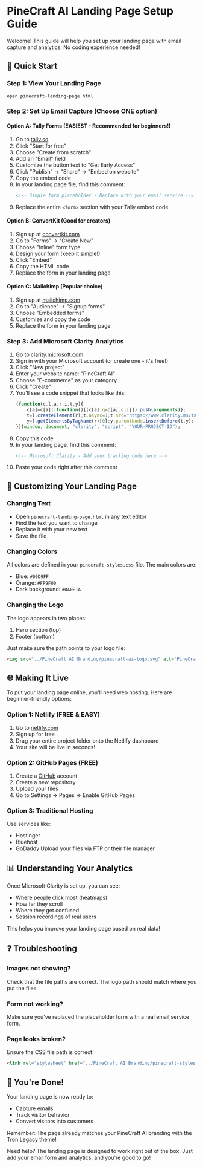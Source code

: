 # PineCraft AI Landing Page Setup Guide

Welcome! This guide will help you set up your landing page with email capture and analytics. No coding experience needed!

## 🚀 Quick Start

### Step 1: View Your Landing Page
```bash
open pinecraft-landing-page.html
```

### Step 2: Set Up Email Capture (Choose ONE option)

#### Option A: Tally Forms (EASIEST - Recommended for beginners!)
1. Go to [tally.so](https://tally.so)
2. Click "Start for free"
3. Choose "Create from scratch"
4. Add an "Email" field
5. Customize the button text to "Get Early Access"
6. Click "Publish" → "Share" → "Embed on website"
7. Copy the embed code
8. In your landing page file, find this comment:
   ```html
   <!-- Simple form placeholder - Replace with your email service -->
   ```
9. Replace the entire `<form>` section with your Tally embed code

#### Option B: ConvertKit (Good for creators)
1. Sign up at [convertkit.com](https://convertkit.com)
2. Go to "Forms" → "Create New"
3. Choose "Inline" form type
4. Design your form (keep it simple!)
5. Click "Embed"
6. Copy the HTML code
7. Replace the form in your landing page

#### Option C: Mailchimp (Popular choice)
1. Sign up at [mailchimp.com](https://mailchimp.com)
2. Go to "Audience" → "Signup forms"
3. Choose "Embedded forms"
4. Customize and copy the code
5. Replace the form in your landing page

### Step 3: Add Microsoft Clarity Analytics

1. Go to [clarity.microsoft.com](https://clarity.microsoft.com)
2. Sign in with your Microsoft account (or create one - it's free!)
3. Click "New project"
4. Enter your website name: "PineCraft AI"
5. Choose "E-commerce" as your category
6. Click "Create"
7. You'll see a code snippet that looks like this:
   ```javascript
   (function(c,l,a,r,i,t,y){
       c[a]=c[a]||function(){(c[a].q=c[a].q||[]).push(arguments)};
       t=l.createElement(r);t.async=1;t.src="https://www.clarity.ms/tag/"+i;
       y=l.getElementsByTagName(r)[0];y.parentNode.insertBefore(t,y);
   })(window, document, "clarity", "script", "YOUR-PROJECT-ID");
   ```
8. Copy this code
9. In your landing page, find this comment:
   ```html
   <!-- Microsoft Clarity - Add your tracking code here -->
   ```
10. Paste your code right after this comment

## 📝 Customizing Your Landing Page

### Changing Text
- Open `pinecraft-landing-page.html` in any text editor
- Find the text you want to change
- Replace it with your new text
- Save the file

### Changing Colors
All colors are defined in your `pinecraft-styles.css` file. The main colors are:
- Blue: `#00D9FF`
- Orange: `#FF9F00`
- Dark background: `#0A0E1A`

### Changing the Logo
The logo appears in two places:
1. Hero section (top)
2. Footer (bottom)

Just make sure the path points to your logo file:
```html
<img src="../PineCraft AI Branding/pinecraft-ai-logo.svg" alt="PineCraft AI Logo">
```

## 🌐 Making It Live

To put your landing page online, you'll need web hosting. Here are beginner-friendly options:

### Option 1: Netlify (FREE & EASY)
1. Go to [netlify.com](https://netlify.com)
2. Sign up for free
3. Drag your entire project folder onto the Netlify dashboard
4. Your site will be live in seconds!

### Option 2: GitHub Pages (FREE)
1. Create a [GitHub](https://github.com) account
2. Create a new repository
3. Upload your files
4. Go to Settings → Pages → Enable GitHub Pages

### Option 3: Traditional Hosting
Use services like:
- Hostinger
- Bluehost
- GoDaddy
Upload your files via FTP or their file manager

## 📊 Understanding Your Analytics

Once Microsoft Clarity is set up, you can see:
- Where people click most (heatmaps)
- How far they scroll
- Where they get confused
- Session recordings of real users

This helps you improve your landing page based on real data!

## ❓ Troubleshooting

### Images not showing?
Check that the file paths are correct. The logo path should match where you put the files.

### Form not working?
Make sure you've replaced the placeholder form with a real email service form.

### Page looks broken?
Ensure the CSS file path is correct:
```html
<link rel="stylesheet" href="../PineCraft AI Branding/pinecraft-styles.css">
```

## 🎉 You're Done!

Your landing page is now ready to:
- Capture emails
- Track visitor behavior
- Convert visitors into customers

Remember: The page already matches your PineCraft AI branding with the Tron Legacy theme!

Need help? The landing page is designed to work right out of the box. Just add your email form and analytics, and you're good to go! 